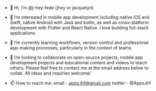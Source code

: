 - 👋  Hi, I’m @j-hey-fede (jhey or jacquelyn)

- 👀  I’m interested in mobile app development including native iOS and Swift, native Android with Java and kotlin,
      as well as cross-platform development with Flutter and React Native. I love building full-stack applications.
      
- 🌱  I’m currently learning workflows, version control and professional app-making processes, particularly in the context of teams.

- 💞️  I’m looking to collaborate on open-source projects, mobile app development projects and educational content and videos to teach others.
      Please feel free to contact me at the email address below to collab. All ideas and inquiries welcome!

- 📫  How to reach me: 
      email - apps.jhf@gmail.com
      twitter - @AppsJhf

<!---
j-hey-fede/j-hey-fede is a ✨ special ✨ repository because its `README.md` (this file) appears on your GitHub profile.
You can click the Preview link to take a look at your changes.
--->
